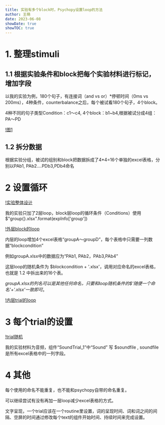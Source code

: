 ```yaml
---
title: 实验有多个block时，Psychopy设置loop的方法
author: 王萌
date: 2023-06-08
showDate: true 
showTOC: true
---
```


# 1. 整理stimuli

## 1.1 根据实验条件和block把每个实验材料进行标记，增加字段

以我的实验为例，180个句子，有连接词（and vs or）*停顿时间（0ms vs 200ms），4种条件，counterbalance之后，每个被试看180个句子，4个block。 

4种不同的句子类型Condition：c1～c4, 4个block：b1~b4,根据被试分成4组：PA～PD

[!图1](../Supporting_Information/2023-06-08-WM1-pic1.png)

## 1.2 拆分数据

根据实验分组，被试的组别和block把数据拆成了4*4=16个单独的excel表格，分别以PAb1, PAb2....PDb3,PDb4命名

# 2 设置循环

[!实验整体设计](../Supporting_Information/2023-06-08-WM1-pic2.png)

我的实验只加了2层loop，block层loop的循环条件（Conditions）使用 $"group{}.xlsx".format(expInfo['group']) 

[!外层block的loop](../Supporting_Information/2023-06-08-WM1-pic3.png)

内层的loop增加4个excel表格“groupA～groupD”，每个表格中只需要一列数据“blockcondition”

例如groupA.xlsx中的数据应为“PAb1, PAb2，PAb3,PAb4”

这层loop的随机条件为 $blockcondition + '.xlsx'，调用对应命名的excel表格，也就是 1.2 中拆出来的16个表。

*groupA.xlsx的列名可以是其他任何命名，只要和loop随机条件的$'随便一个命名'+'.xlsx'一致即可*。

[!内层trial的loop](../Supporting_Information/2023-06-08-WM1-pic4.png)

# 3 每个trial的设置

[!trial随机](../Supporting_Information/2023-06-08-WM1-pic5.png)

我的实验材料为音频，组件“SoundTrial_1”中“Sound” 写 $soundfile , soundfile是所有excel表格中的一列字段。

# 4 其他

每个使用的命名不能重复，也不能和psychopy自带的命名重复。

可以继续尝试有没有再加一层loop减少excel表格的方式。

文字呈现，一个trial应该在一个routine里设置，词的呈现时间、词和词之间的间隔、空屏的时间通过修改每个text的组件开始时间、持续时间来完成设置。



